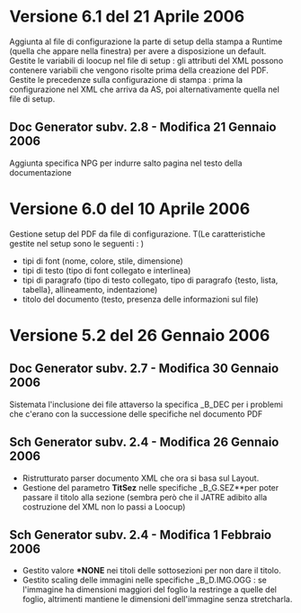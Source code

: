 # Versione 6.1 del 21 Aprile 2006
Aggiunta al file di configurazione la parte di setup della stampa a Runtime (quella che appare nella finestra) per avere a disposizione un default.
Gestite le variabili di loocup nel file di setup :  gli attributi del XML possono contenere variabili che vengono risolte prima della creazione del PDF.
Gestite le precedenze sulla configurazione di stampa :  prima la configurazione nel XML che arriva da AS, poi alternativamente quella nel file di setup.

## Doc Generator subv. 2.8 - Modifica 21 Gennaio 2006
Aggiunta specifica NPG per indurre salto pagina nel testo della documentazione

# Versione 6.0 del 10 Aprile 2006
Gestione setup del PDF da file di configurazione.
 T(Le caratteristiche gestite nel setup sono le seguenti : )
- tipi di font (nome, colore, stile, dimensione)
- tipi di testo (tipo di font collegato e interlinea)
- tipi di paragrafo (tipo di testo collegato, tipo di paragrafo {testo, lista, tabella}, allineamento, indentazione)
- titolo del documento (testo, presenza delle informazioni sul file)


# Versione 5.2 del 26 Gennaio 2006
## Doc Generator subv. 2.7 - Modifica 30 Gennaio 2006
Sistemata l'inclusione dei file attaverso la specifica _B_DEC per i problemi che c'erano con la successione delle specifiche nel documento PDF
## Sch Generator subv. 2.4 - Modifica 26 Gennaio 2006

- Ristrutturato parser documento XML che ora si basa sul Layout.
- Gestione del parametro **TitSez** nelle specifiche _B_G.SEZ**per poter passare il titolo alla sezione (sembra però che il JATRE adibito alla costruzione del XML non lo passi a Loocup)
## Sch Generator subv. 2.4 - Modifica 1 Febbraio 2006

- Gestito valore **\*NONE** nei titoli delle sottosezioni per non dare il titolo.
- Gestito scaling delle immagini nelle specifiche _B_D.IMG.OGG :  se l'immagine ha dimensioni maggiori del foglio la restringe a quelle del foglio, altrimenti mantiene le dimensioni dell'immagine senza stretcharla.
